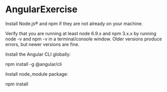 # AngularExercise

Install Node.js® and npm if they are not already on your machine.


Verify that you are running at least node 6.9.x and npm 3.x.x by running node -v and npm -v in a terminal/console window. Older versions produce errors, but newer versions are fine.

Install the Angular CLI globally:

npm install -g @angular/cli 

Install node_module package:

npm install